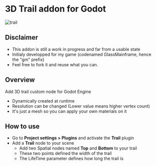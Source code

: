 # 3D Trail addon for Godot

![trail](https://user-images.githubusercontent.com/52043844/59968224-af19ff80-9536-11e9-81b2-8d815403904b.png)

## Disclaimer

+ This addon is still a work in progress and far from a usable state
+ Initialy developped for my game (codenamed GlassMainframe, hence the "gm" prefix)
+ Feel free to fork it and reuse what you can.

## Overview

Add 3D trail custom node for Godot Engine
+ Dynamically created at runtime
+ Resolution can be changed (Lower value means higher vertex count)
+ It's just a mesh so you can apply your own materials on it

## How to use
+ Go to **Project settings > Plugins** and activate the **Trail** plugin
+ Add a **Trail** node to your scene
  - Add two Spatial nodes named **Top** and **Bottom** to your trail
  - These two points defined the width of the trail
  - The LifeTime parameter defines how long the trail is
